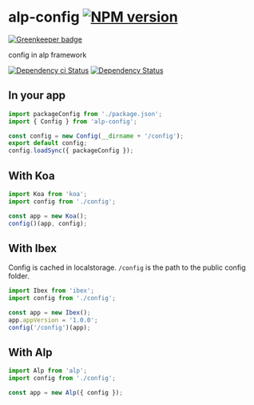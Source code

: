 # alp-config [![NPM version][npm-image]][npm-url]

[![Greenkeeper badge](https://badges.greenkeeper.io/alpjs/alp-config.svg)](https://greenkeeper.io/)

config in alp framework

[![Dependency ci Status][dependencyci-image]][dependencyci-url]
[![Dependency Status][daviddm-image]][daviddm-url]

## In your app

```js
import packageConfig from './package.json';
import { Config } from 'alp-config';

const config = new Config(__dirname + '/config');
export default config;
config.loadSync({ packageConfig });
```

## With Koa

```js
import Koa from 'koa';
import config from './config';

const app = new Koa();
config()(app, config);
```

## With Ibex

Config is cached in localstorage. `/config` is the path to the public config folder.

```js
import Ibex from 'ibex';
import config from './config';

const app = new Ibex();
app.appVersion = '1.0.0';
config('/config')(app);
```


## With Alp

```js
import Alp from 'alp'; 
import config from './config';

const app = new Alp({ config });
```

[npm-image]: https://img.shields.io/npm/v/alp-config.svg?style=flat-square
[npm-url]: https://npmjs.org/package/alp-config
[daviddm-image]: https://david-dm.org/alpjs/alp-config.svg?style=flat-square
[daviddm-url]: https://david-dm.org/alpjs/alp-config
[dependencyci-image]: https://dependencyci.com/github/alpjs/alp-config/badge?style=flat-square
[dependencyci-url]: https://dependencyci.com/github/alpjs/alp-config
